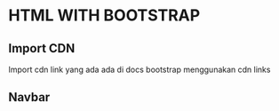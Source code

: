# HTML WITH BOOTSTRAP

## Import CDN

Import cdn link yang ada ada di docs bootstrap menggunakan cdn links

## Navbar

